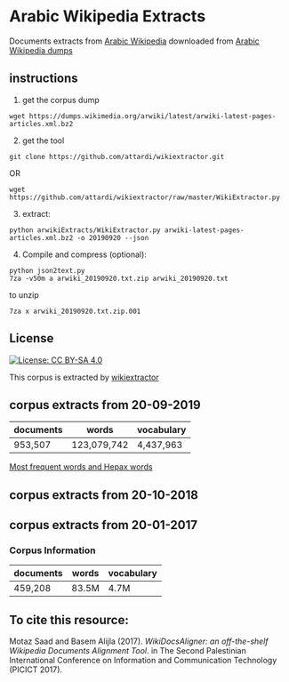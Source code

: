 # Arabic Wikipedia Extracts
Documents extracts from [Arabic Wikipedia](ar.wikipedia.org) downloaded from [Arabic Wikipedia dumps](https://dumps.wikimedia.org/arwiki/)
## instructions 
1. get the corpus dump 
```
wget https://dumps.wikimedia.org/arwiki/latest/arwiki-latest-pages-articles.xml.bz2 
```
2. get the tool
```
git clone https://github.com/attardi/wikiextractor.git
```

OR 

```
wget https://github.com/attardi/wikiextractor/raw/master/WikiExtractor.py
```



3. extract: 
```
python arwikiExtracts/WikiExtractor.py arwiki-latest-pages-articles.xml.bz2 -o 20190920 --json 
```

4. Compile and compress (optional):
```
python json2text.py
7za -v50m a arwiki_20190920.txt.zip arwiki_20190920.txt
```

to unzip 
```
7za x arwiki_20190920.txt.zip.001

```


## License
[![License: CC BY-SA 4.0](https://img.shields.io/badge/License-CC%20BY--SA%204.0-lightgrey.svg)](http://creativecommons.org/licenses/by-sa/4.0/)
 
This corpus is extracted by [wikiextractor](https://github.com/attardi/wikiextractor)

## corpus extracts from 20-09-2019 
| documents | words | vocabulary |
| --- | --- | --- |
| 953,507 | 123,079,742 | 4,437,963 |


[Most frequent words and Hepax words](arwiki_20190920_info.md)


## corpus extracts from 20-10-2018 

## corpus extracts from 20-01-2017 
  
### Corpus Information

| documents | words | vocabulary |
| --- | --- | --- |
| 459,208 | 83.5M | 4.7M |

## To cite this resource:

Motaz Saad and Basem Alijla (2017). _WikiDocsAligner: an off-the-shelf Wikipedia Documents Alignment Tool_. in The Second Palestinian International Conference on Information and Communication Technology (PICICT 2017). 
